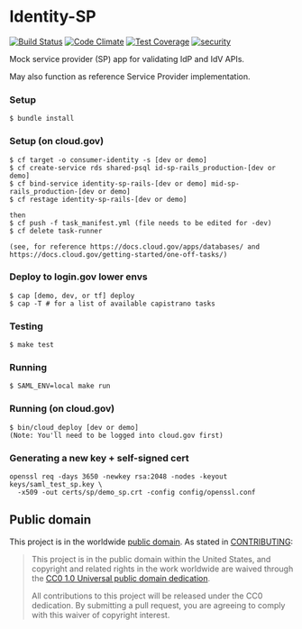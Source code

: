 Identity-SP
===========
[![Build Status](https://travis-ci.org/18F/identity-sp-rails.svg?branch=master)](https://travis-ci.org/18F/identity-sp-rails)
[![Code Climate](https://codeclimate.com/github/18F/identity-sp-rails/badges/gpa.svg)](https://codeclimate.com/github/18F/identity-sp-rails)
[![Test Coverage](https://codeclimate.com/github/18F/identity-sp-rails/badges/coverage.svg)](https://codeclimate.com/github/18F/identity-sp-rails/coverage)
[![security](https://hakiri.io/github/18F/identity-sp-rails/master.svg)](https://hakiri.io/github/18F/identity-sp-rails/master)

Mock service provider (SP) app for validating IdP and IdV APIs.

May also function as reference Service Provider implementation.

### Setup

    $ bundle install

### Setup (on cloud.gov)
    $ cf target -o consumer-identity -s [dev or demo]
    $ cf create-service rds shared-psql id-sp-rails_production-[dev or demo]
    $ cf bind-service identity-sp-rails-[dev or demo] mid-sp-rails_production-[dev or demo]
    $ cf restage identity-sp-rails-[dev or demo]

    then
    $ cf push -f task_manifest.yml (file needs to be edited for -dev)
    $ cf delete task-runner

    (see, for reference https://docs.cloud.gov/apps/databases/ and https://docs.cloud.gov/getting-started/one-off-tasks/)

### Deploy to login.gov lower envs
    $ cap [demo, dev, or tf] deploy
    $ cap -T # for a list of available capistrano tasks

### Testing

    $ make test

### Running

    $ SAML_ENV=local make run

### Running (on cloud.gov)

    $ bin/cloud_deploy [dev or demo]
    (Note: You'll need to be logged into cloud.gov first)

### Generating a new key + self-signed cert

    openssl req -days 3650 -newkey rsa:2048 -nodes -keyout keys/saml_test_sp.key \
      -x509 -out certs/sp/demo_sp.crt -config config/openssl.conf


## Public domain

This project is in the worldwide [public domain](LICENSE.md). As stated in [CONTRIBUTING](CONTRIBUTING.md):

> This project is in the public domain within the United States, and copyright and related rights in the work worldwide are waived through the [CC0 1.0 Universal public domain dedication](https://creativecommons.org/publicdomain/zero/1.0/).
>
> All contributions to this project will be released under the CC0 dedication. By submitting a pull request, you are agreeing to comply with this waiver of copyright interest.
